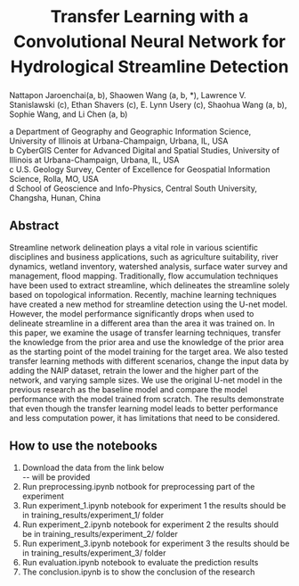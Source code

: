 <h1 style="text-align:center;line-height:1.5em;font-size:30px;">Transfer Learning with a Convolutional Neural Network for Hydrological Streamline Detection</h1>

Nattapon Jaroenchai(a, b), Shaowen Wang (a, b, *), Lawrence V. Stanislawski (c), Ethan Shavers (c), E. Lynn Usery (c), Shaohua Wang (a, b), Sophie Wang, and Li Chen (a, b)

a Department of Geography and Geographic Information Science, University of Illinois at Urbana-Champaign, Urbana, IL, USA  
b CyberGIS Center for Advanced Digital and Spatial Studies, University of Illinois at Urbana-Champaign, Urbana, IL, USA  
c U.S. Geology Survey, Center of Excellence for Geospatial Information Science, Rolla, MO, USA  
d School of Geoscience and Info-Physics, Central South University, Changsha, Hunan, China  


## Abstract

Streamline network delineation plays a vital role in various scientific disciplines and business applications, such as agriculture suitability, river dynamics, wetland inventory, watershed analysis, surface water survey and management, flood mapping. Traditionally, flow accumulation techniques have been used to extract streamline, which delineates the streamline solely based on topological information. Recently, machine learning techniques have created a new method for streamline detection using the U-net model. However, the model performance significantly drops when used to delineate streamline in a different area than the area it was trained on. In this paper, we examine the usage of transfer learning techniques, transfer the knowledge from the prior area and use the knowledge of the prior area as the starting point of the model training for the target area. We also tested transfer learning methods with different scenarios, change the input data by adding the NAIP dataset, retrain the lower and the higher part of the network, and varying sample sizes. We use the original U-net model in the previous research as the baseline model and compare the model performance with the model trained from scratch. The results demonstrate that even though the transfer learning model leads to better performance and less computation power, it has limitations that need to be considered. 


## How to use the notebooks
1. Download the data from the link below  
-- will be provided
2. Run preprocessing.ipynb notbook for preprocessing part of the experiment
3. Run experiment_1.ipynb notebook for experiment 1 the results should be in training_results/experiment_1/ folder
4. Run experiment_2.ipynb notebook for experiment 2 the results should be in training_results/experiment_2/ folder
5. Run experiment_3.ipynb notebook for experiment 3 the results should be in training_results/experiment_3/ folder
6. Run evaluation.ipynb notebook to evaluate the prediction results
7. The conclusion.ipynb is to show the conclusion of the research

